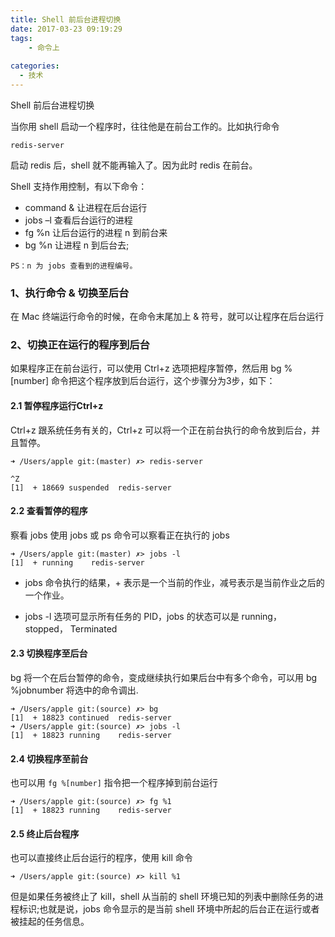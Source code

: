 ```yaml
---
title: Shell 前后台进程切换
date: 2017-03-23 09:19:29
tags:
    - 命令上
    
categories:
  - 技术
---
```

Shell 前后台进程切换

当你用 shell 启动一个程序时，往往他是在前台工作的。比如执行命令

    redis-server
启动 redis 后，shell 就不能再输入了。因为此时 redis 在前台。

Shell 支持作用控制，有以下命令：

- command & 让进程在后台运行
- jobs –l 查看后台运行的进程
- fg %n 让后台运行的进程 n 到前台来
- bg %n 让进程 n 到后台去;

`PS：n 为 jobs 查看到的进程编号。`

### 1、执行命令 & 切换至后台

在 Mac 终端运行命令的时候，在命令末尾加上 & 符号，就可以让程序在后台运行

### 2、切换正在运行的程序到后台

如果程序正在前台运行，可以使用 Ctrl+z 选项把程序暂停，然后用 bg %[number] 命令把这个程序放到后台运行，这个步骤分为3步，如下：

#### 2.1 暂停程序运行Ctrl+z

Ctrl+z 跟系统任务有关的，Ctrl+z 可以将一个正在前台执行的命令放到后台，并且暂停。
```
➜ /Users/apple git:(master) ✗> redis-server

^Z
[1]  + 18669 suspended  redis-server
```
#### 2.2 查看暂停的程序

察看 jobs 使用 jobs 或 ps 命令可以察看正在执行的 jobs

```
➜ /Users/apple git:(master) ✗> jobs -l
[1]  + running    redis-server
```
- jobs 命令执行的结果，+ 表示是一个当前的作业，减号表示是当前作业之后的一个作业。

- jobs -l 选项可显示所有任务的 PID，jobs 的状态可以是 running， stopped， Terminated

#### 2.3 切换程序至后台

bg 将一个在后台暂停的命令，变成继续执行如果后台中有多个命令，可以用 bg %jobnumber 将选中的命令调出.

```
➜ /Users/apple git:(source) ✗> bg
[1]  + 18823 continued  redis-server
➜ /Users/apple git:(source) ✗> jobs -l
[1]  + 18823 running    redis-server
```

#### 2.4 切换程序至前台

也可以用 `fg %[number]` 指令把一个程序掉到前台运行
```
➜ /Users/apple git:(source) ✗> fg %1
[1]  + 18823 running    redis-server
```
#### 2.5 终止后台程序

也可以直接终止后台运行的程序，使用 kill 命令
```
➜ /Users/apple git:(source) ✗> kill %1
```
但是如果任务被终止了 kill，shell 从当前的 shell 环境已知的列表中删除任务的进程标识;也就是说，jobs 命令显示的是当前 shell 环境中所起的后台正在运行或者被挂起的任务信息。
